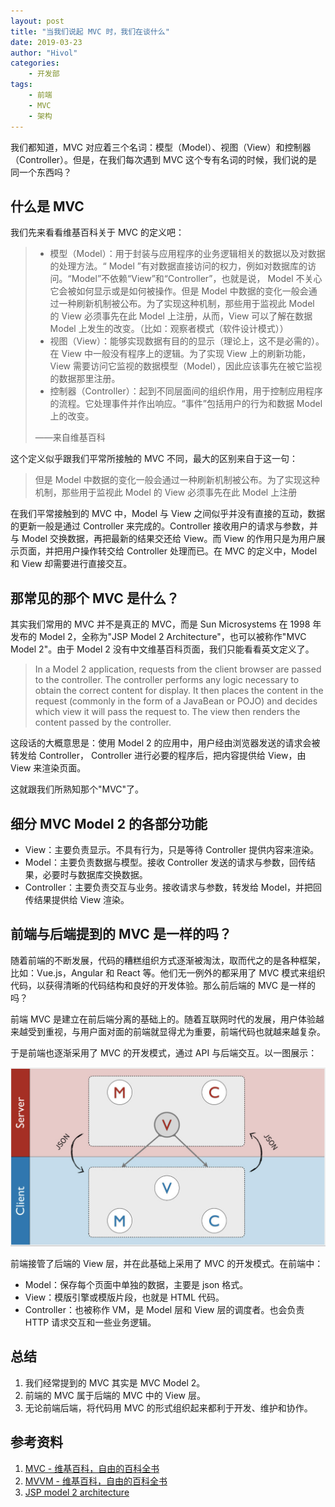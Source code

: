 ```yaml
---
layout: post
title: "当我们说起 MVC 时，我们在谈什么"
date: 2019-03-23
author: "Hivol"
categories:
    - 开发部
tags:
    - 前端
    - MVC
    - 架构
---
```


我们都知道，MVC 对应着三个名词：模型（Model）、视图（View）和控制器（Controller）。但是，在我们每次遇到 MVC 这个专有名词的时候，我们说的是同一个东西吗？

<!-- more -->

## 什么是 MVC

我们先来看看维基百科关于 MVC 的定义吧：

> -   模型（Model）：用于封装与应用程序的业务逻辑相关的数据以及对数据的处理方法。“ Model ”有对数据直接访问的权力，例如对数据库的访问。“Model”不依赖“View”和“Controller”，也就是说， Model 不关心它会被如何显示或是如何被操作。但是 Model 中数据的变化一般会通过一种刷新机制被公布。为了实现这种机制，那些用于监视此 Model 的 View 必须事先在此 Model 上注册，从而，View 可以了解在数据 Model 上发生的改变。（比如：观察者模式（软件设计模式））
> -   视图（View）：能够实现数据有目的的显示（理论上，这不是必需的）。在 View 中一般没有程序上的逻辑。为了实现 View 上的刷新功能，View 需要访问它监视的数据模型（Model），因此应该事先在被它监视的数据那里注册。
> -   控制器（Controller）：起到不同层面间的组织作用，用于控制应用程序的流程。它处理事件并作出响应。“事件”包括用户的行为和数据 Model 上的改变。
>
> ——来自维基百科

这个定义似乎跟我们平常所接触的 MVC 不同，最大的区别来自于这一句：

> 但是 Model 中数据的变化一般会通过一种刷新机制被公布。为了实现这种机制，那些用于监视此 Model 的 View 必须事先在此 Model 上注册

在我们平常接触到的 MVC 中，Model 与 View 之间似乎并没有直接的互动，数据的更新一般是通过 Controller 来完成的。Controller 接收用户的请求与参数，并与 Model 交换数据，再把最新的结果交还给 View。而 View 的作用只是为用户展示页面，并把用户操作转交给 Controller 处理而已。在 MVC 的定义中，Model 和 View 却需要进行直接交互。

## 那常见的那个 MVC 是什么？

其实我们常用的 MVC 并不是真正的 MVC，而是 Sun Microsystems 在 1998 年发布的 Model 2，全称为"JSP Model 2 Architecture"，也可以被称作"MVC Model 2"。由于 Model 2 没有中文维基百科页面，我们只能看看英文定义了。

> In a Model 2 application, requests from the client browser are passed to the controller. The controller performs any logic necessary to obtain the correct content for display. It then places the content in the request (commonly in the form of a JavaBean or POJO) and decides which view it will pass the request to. The view then renders the content passed by the controller.

这段话的大概意思是：使用 Model 2 的应用中，用户经由浏览器发送的请求会被转发给 Controller， Controller 进行必要的程序后，把内容提供给 View，由 View 来渲染页面。

这就跟我们所熟知那个"MVC"了。

## 细分 MVC Model 2 的各部分功能

-   View：主要负责显示。不具有行为，只是等待 Controller 提供内容来渲染。
-   Model：主要负责数据与模型。接收 Controller 发送的请求与参数，回传结果，必要时与数据库交换数据。
-   Controller：主要负责交互与业务。接收请求与参数，转发给 Model，并把回传结果提供给 View 渲染。

## 前端与后端提到的 MVC 是一样的吗？

随着前端的不断发展，代码的糟糕组织方式逐渐被淘汰，取而代之的是各种框架，比如：Vue.js，Angular 和 React 等。他们无一例外的都采用了 MVC 模式来组织代码，以获得清晰的代码结构和良好的开发体验。那么前后端的 MVC 是一样的吗？

前端 MVC 是建立在前后端分离的基础上的。随着互联网时代的发展，用户体验越来越受到重视，与用户面对面的前端就显得尤为重要，前端代码也就越来越复杂。

于是前端也逐渐采用了 MVC 的开发模式，通过 API 与后端交互。以一图展示：

![image-20190322165741902](../imgs/1903/03/Hivol/image-20190322165741902.png)

前端接管了后端的 View 层，并在此基础上采用了 MVC 的开发模式。在前端中：

-   Model：保存每个页面中单独的数据，主要是 json 格式。
-   View：模版引擎或模版片段，也就是 HTML 代码。
-   Controller：也被称作 VM，是 Model 层和 View 层的调度者。也会负责 HTTP 请求交互和一些业务逻辑。

## 总结

1. 我们经常提到的 MVC 其实是 MVC Model 2。
2. 前端的 MVC 属于后端的 MVC 中的 View 层。
3. 无论前端后端，将代码用 MVC 的形式组织起来都利于开发、维护和协作。

## 参考资料

1. [MVC - 维基百科，自由的百科全书](https://zh.wikipedia.org/wiki/MVC)
2. [MVVM - 维基百科，自由的百科全书](https://zh.wikipedia.org/wiki/MVVM)
3. [JSP model 2 architecture](https://en.wikipedia.org/wiki/JSP_model_2_architecture)
